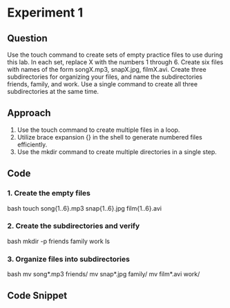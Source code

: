 # Experiment 1

## Question
Use the touch command to create sets of empty practice files to use during this lab. In each set, replace X with the numbers 1 through 6. Create six files with names of the form songX.mp3, snapX.jpg, filmX.avi. Create three subdirectories for organizing your files, and name the subdirectories friends, family, and work. Use a single command to create all three subdirectories at the same time.

## Approach
1. Use the touch command to create multiple files in a loop.
2. Utilize brace expansion {} in the shell to generate numbered files efficiently.
3. Use the mkdir command to create multiple directories in a single step.

## Code

### 1. Create the empty files
bash
touch song{1..6}.mp3 snap{1..6}.jpg film{1..6}.avi


### 2. Create the subdirectories and verify
bash
mkdir -p friends family work
ls


### 3. Organize files into subdirectories
bash
mv song*.mp3 friends/
mv snap*.jpg family/
mv film*.avi work/


## Code Snippet


